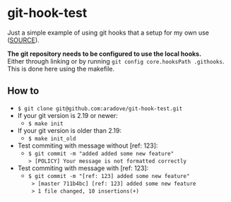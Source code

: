 # git-hook-test

Just a simple example of using git hooks that a setup for my own use ([SOURCE](https://www.viget.com/articles/two-ways-to-share-git-hooks-with-your-team/)).

__The git repository needs to be configured to use the local hooks.__   
Either through linking or by running ```git config core.hooksPath .githooks```.   
 This is done here using the makefile.

## How to

- ```$ git clone git@github.com:aradove/git-hook-test.git```
-  If your git version is 2.19 or newer:
    -  ```$ make init``` 
-  If your git version is older than 2.19:
    - ```$ make init_old```
- Test commiting with message without [ref: 123]:
    - ```$ git commit -m "added added some new feature"```    
      ```> [POLICY] Your message is not formatted correctly```
- Test commiting with message with [ref: 123]:
    - ```$ git commit -m "[ref: 123] added some new feature"```    
      ``` > [master 711b4bc] [ref: 123] added some new feature```   
      ``` > 1 file changed, 10 insertions(+)```    


